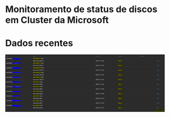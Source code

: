 # Monitoramento de status de discos em Cluster da Microsoft

# Dados recentes
![(Disk.Cluster](Disk.Cluster.PNG)
